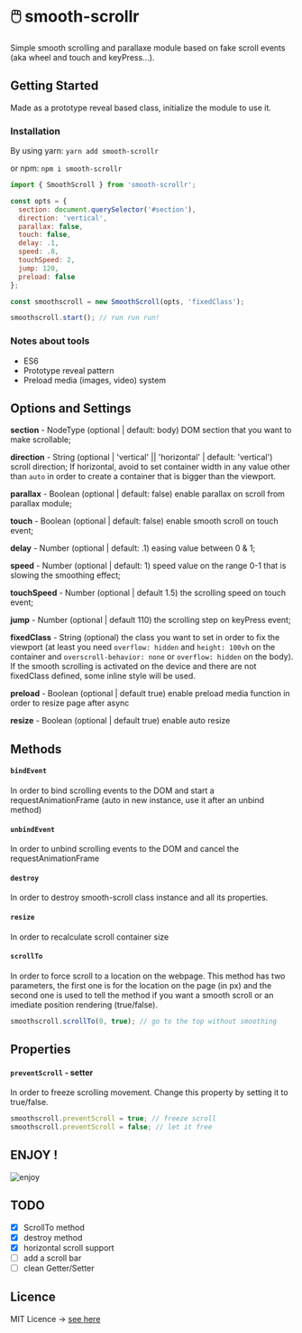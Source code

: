 # 🖱️ smooth-scrollr 
Simple smooth scrolling and parallaxe module based on fake scroll events (aka wheel and touch and keyPress...).

## Getting Started
Made as a prototype reveal based class, initialize the module to use it.

### Installation
By using yarn:
`yarn add smooth-scrollr`

or npm:
`npm i smooth-scrollr`


``` javascript
import { SmoothScroll } from 'smooth-scrollr';

const opts = {
  section: document.querySelector('#section'),
  direction: 'vertical',
  parallax: false,
  touch: false,
  delay: .1,
  speed: .8,
  touchSpeed: 2,
  jump: 120,
  preload: false
};

const smoothscroll = new SmoothScroll(opts, 'fixedClass');

smoothscroll.start(); // run run run!

```

### Notes about tools
* ES6
* Prototype reveal pattern
* Preload media (images, video) system

## Options and Settings
**section** - NodeType (optional | default: body) DOM section that you want to make scrollable;

**direction** - String (optional | 'vertical' || 'horizontal' | default: 'vertical') scroll direction; If horizontal, avoid to set container width in any value other than `auto` in order to create a container that is bigger than the viewport.

**parallax** - Boolean (optional | default: false) enable parallax on scroll from parallax module;

**touch** - Boolean (optional | default: false) enable smooth scroll on touch event;

**delay** - Number (optional | default: .1) easing value between 0 & 1;

**speed** - Number (optional | default: 1) speed value on the range 0-1 that is slowing the smoothing effect;

**touchSpeed** - Number (optional | default 1.5) the scrolling speed on touch event;

**jump** - Number (optional | default 110) the scrolling step on keyPress event;

**fixedClass** - String (optional) the class you want to set in order to fix the viewport (at least you need `overflow: hidden` and `height: 100vh` on the container and `overscroll-behavior: none` or `overflow: hidden` on the body). If the smooth scrolling is activated on the device and there are not fixedClass defined, some inline style will be used.

**preload** - Boolean (optional | default true) enable preload media function in order to resize page after async

**resize** - Boolean (optional | default true) enable auto resize

## Methods

<!-- #### ```start```
In order to enable smoothscroll on the page. This method is **required at first**. At that point all the function parameters are loaded and are waiting for starting before running scroll animation. So you have to start smoothscroll after requesting for a new instance to allow user scrolling on the page.
You can also use this method after setting `preventScroll` to `true` if you want to unfreeze the scroll.

```javascript
smoothscroll.start(); // run smoothscroll
``` -->

#### ```bindEvent```
In order to bind scrolling events to the DOM and start a requestAnimationFrame (auto in new instance, use it after an unbind method)

#### ```unbindEvent```
In order to unbind scrolling events to the DOM and cancel the requestAnimationFrame

#### ```destroy```
In order to destroy smooth-scroll class instance and all its properties.

#### ```resize```
In order to recalculate scroll container size

#### ```scrollTo```
In order to force scroll to a location on the webpage. This method has two parameters, the first one is for the location on the page (in px) and the second one is used to tell the method if you want a smooth scroll or an imediate position rendering (true/false).
```javascript
smoothscroll.scrollTo(0, true); // go to the top without smoothing
```

## Properties
#### ```preventScroll``` - setter
In order to freeze scrolling movement. Change this property by setting it to true/false.
``` javascript
smoothscroll.preventScroll = true; // freeze scroll
smoothscroll.preventScroll = false; // let it free
```

## ENJOY !
![enjoy](https://media.giphy.com/media/qyCDVJBPdBET6/giphy.gif)


## TODO
- [x] ScrollTo method
- [x] destroy method
- [x] horizontal scroll support
- [ ] add a scroll bar
- [ ] clean Getter/Setter 

## Licence
MIT Licence -> [see here](https://github.com/alexiscolin/smooth-scrollr/blob/master/LICENSE)
